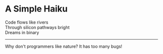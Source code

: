 # A Simple Haiku

Code flows like rivers  
Through silicon pathways bright  
Dreams in binary  

---

Why don't programmers like nature? It has too many bugs!